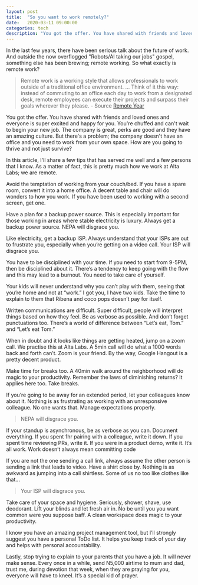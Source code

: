 ```yaml
---
layout: post
title:  "So you want to work remotely?"
date:   2020-03-11 09:00:00
categories: tech
description: "You got the offer. You have shared with friends and loved ones and everyone is super excited and happy for you"
---
```

In the last few years, there have been serious talk about the future of work. And outside the now overflogged "Robots/AI taking our jobs" gospel, something else has been brewing; remote working. So what exactly is remote work?

> Remote work is a working style that allows professionals to work outside of a traditional office environment. ... Think of it this way: instead of commuting to an office each day to work from a designated desk, remote employees can execute their projects and surpass their goals wherever they please. - Source [Remote Year](https://remoteyear.com/blog/what-is-remote-work)

You got the offer. You have shared with friends and loved ones and everyone is super excited and happy for you. You're chuffed and can't wait to begin your new job. The company is great, perks are good and they have an amazing culture. But there's a problem; the company doesn't have an office and you need to work from your own space. How are you going to thrive and not just survive?

In this article, I'll share a few tips that has served me well and a few persons that I know. As a matter of fact, this is pretty much how we work at Alta Labs; we are remote.


Avoid the temptation of working from your couch/bed. If you have a spare room, convert it into a home office. A decent table and chair will do wonders to how you work. If you have been used to working with a second screen, get one.

Have a plan for a backup power source. This is especially important for those working in areas where stable electricity is luxury. Always get a backup power source. NEPA will disgrace you.

Like electricity, get a backup ISP. Always understand that your ISPs are out to frustrate you, especially when you’re getting on a video call. Your ISP will disgrace you.

You have to be disciplined with your time. If you need to start from 9-5PM, then be disciplined about it. There’s a tendency to keep going with the flow and this may lead to a burnout. You need to take care of yourself.

Your kids will never understand why you can’t play with them, seeing that you’re home and not at “work.” I got you, I have two kids. Take the time to explain to them that Ribena and coco pops doesn’t pay for itself.

Written communications are difficult. Super difficult, people will interpret things based on how they feel. Be as verbose as possible. And don’t forget punctuations too. There’s a world of difference between “Let’s eat, Tom.” and “Let’s eat Tom.”

When in doubt and it looks like things are getting heated, jump on a zoom call. We practise this at Alta Labs. A 5min call will do what a 1000 words back and forth can’t. Zoom is your friend. By the way, Google Hangout is a pretty decent product.

Make time for breaks too. A 40min walk around the neighborhood will do magic to your productivity. Remember the laws of diminishing returns? It applies here too. Take breaks.

If you’re going to be away for an extended period, let your colleagues know about it. Nothing is as frustrating as working with an unresponsive colleague. No one wants that. Manage expectations properly.

> NEPA will disgrace you. 

If your standup is asynchronous, be as verbose as you can. Document everything. If you spent 1hr pairing with a colleague, write it down. If you spent time reviewing PRs, write it. If you were in a product demo, write it. It’s all work. Work doesn’t always mean committing code

If you are not the one sending a call link, always assume the other person is sending a link that leads to video. Have a shirt close by. Nothing is as awkward as jumping into a call shirtless.  Some of us no too like clothes like that...

> Your ISP will disgrace you. 

Take care of your space and hygiene. Seriously, shower, shave, use deodorant. Lift your blinds and let fresh air in. No be until you you want common were you suppose baff. A clean workspace does magic to your productivity.

I know you have an amazing project management tool, but I’ll strongly suggest you have a personal ToDo list. It helps you keep track of your day and helps with personal accountability.

Lastly, stop trying to explain to your parents that you have a job. It will never make sense. Every once in a while, send N5,000 airtime to mum and dad, trust me, during devotion that week, when they are praying for you, everyone will have to kneel. It’s a special kid of prayer.